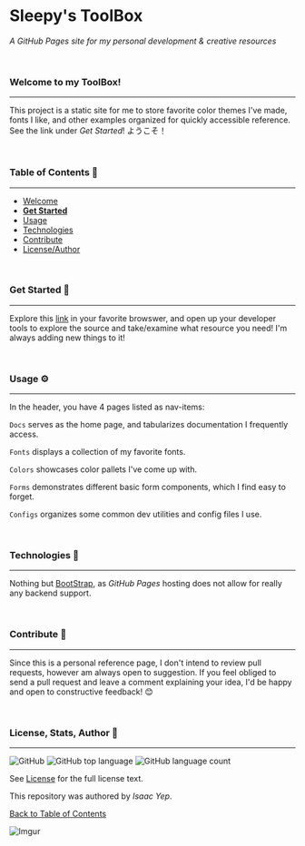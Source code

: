 # **Sleepy's ToolBox**
*A GitHub Pages site for my personal development & creative resources*

<br />

### Welcome to my ToolBox!
<hr>

This project is a static site for me to store favorite color themes I've made, fonts I like, and other examples organized for quickly accessible reference. See the link under *Get Started*! ようこそ！

<br />

### Table of Contents 📖
<hr>

  - [Welcome](#welcome-to-projectname)
  - [**Get Started**](#get-started-🚀)
  - [Usage](#usage-⚙)
  - [Technologies](#technologies-🧰)
  - [Contribute](#Contribute-🤝)
  - [License/Author](#license--author-📜)

<br />

### Get Started 🚀
<hr>

Explore this [link](https://anthonybench.github.io) in your favorite browswer, and open up your developer tools to explore the source and take/examine what resource you need! I'm always adding new things to it!

<br />

### Usage ⚙
<hr>

In the header, you have 4 pages listed as nav-items:

`Docs` serves as the home page, and tabularizes documentation I frequently access.

`Fonts` displays a collection of my favorite fonts.

`Colors` showcases color pallets I've come up with.

`Forms` demonstrates different basic form components, which I find easy to forget.

`Configs` organizes some common dev utilities and config files I use.

<br />

### Technologies 🧰
<hr>

Nothing but [BootStrap](https://getbootstrap.com/docs/4.5/getting-started/introduction/), as *GitHub Pages* hosting does not allow for really any backend support.


<br />

### Contribute 🤝
<hr>

Since this is a personal reference page, I don't intend to review pull requests, however am always open to suggestion. If you feel obliged to send a pull request and leave a comment explaining your idea, I'd be happy and open to constructive feedback! 😊

<br />

### License, Stats, Author 📜
<hr>
<!-- badge cluster -->

 ![GitHub](https://img.shields.io/github/license/anthonybench/anthonybench.github.io) ![GitHub top language](https://img.shields.io/github/languages/top/anthonybench/anthonybench.github.io) ![GitHub language count](https://img.shields.io/github/languages/count/anthonybench/anthonybench.github.io)

<!-- / -->
 See [License](https://opensource.org/licenses/MIT) for the full license text.

  This repository was authored by *Isaac Yep*.

[Back to Table of Contents](#table-of-contents-📖)


![Imgur](https://i.imgur.com/jtNwEWu.png)

</div>